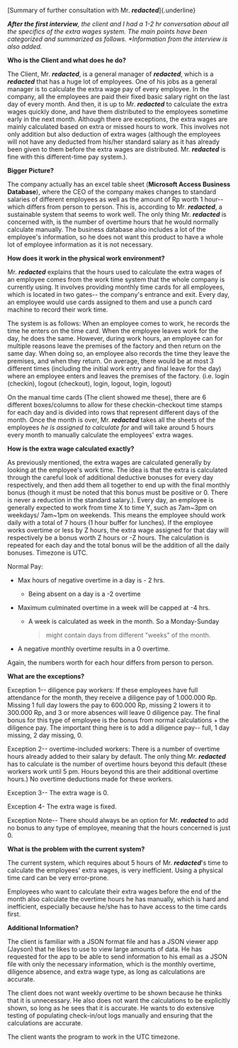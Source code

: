 [Summary of further consultation with Mr. ***redacted***]{.underline}

***After the first interview**, the client and I had a 1-2 hr
conversation about all the specifics of the extra wages system. The main
points have been categorized and summarized as follows. \*Information
from the interview is also added.*

**Who is the Client and what does he do?**

The Client, Mr. ***redacted***, is a general manager of ***redacted***, which is a ***redacted*** that has a huge lot of employees. One of his jobs
as a general manager is to calculate the extra wage pay of every
employee. In the company, all the employees are paid their fixed basic
salary right on the last day of every month. And then, it is up to Mr.
***redacted*** to calculate the extra wages quickly done, and have them
distributed to the employees sometime early in the next month. Although
there are exceptions, the extra wages are mainly calculated based on
extra or missed hours to work. This involves not only addition but also
deduction of extra wages (although the employees will not have any
deducted from his/her standard salary as it has already been given to
them before the extra wages are distributed. Mr. ***redacted*** is fine with
this different-time pay system.).

**Bigger Picture?**

The company actually has an excel table sheet (**Microsoft Access
Business Database**), where the CEO of the company makes changes to
standard salaries of different employees as well as the amount of Rp
worth 1 hour-- which differs from person to person. This is, according
to Mr. ***redacted***, a sustainable system that seems to work well. The only
thing Mr. ***redacted*** is concerned with, is the number of overtime hours that
he would normally calculate manually. The business database also
includes a lot of the employee's information, so he does not want this
product to have a whole lot of employee information as it is not
necessary.

**How does it work in the physical work environment?**

Mr. ***redacted*** explains that the hours used to calculate the extra wages of
an employee comes from the work time system that the whole company is
currently using. It involves providing monthly time cards for all
employees, which is located in two gates-- the company's entrance and
exit. Every day, an employee would use cards assigned to them and use a
punch card machine to record their work time.

The system is as follows: When an employee comes to work, he records the
time he enters on the time card. When the employee leaves work for the
day, he does the same. However, during work hours, an employee can for
multiple reasons leave the premises of the factory and then return on
the same day. When doing so, an employee also records the time they
leave the premises, and when they return. On average, there would be at
most 3 different times (including the initial work entry and final leave
for the day) where an employee enters and leaves the premises of the
factory. (i.e. login (checkin), logout (checkout), login, logout, login,
logout)

On the manual time cards (The client showed me these), there are 6
different boxes/columns to allow for these checkin-checkout time stamps
for each day and is divided into rows that represent different days of
the month. Once the month is over, Mr. ***redacted*** takes all the sheets of
the employees *he is assigned to calculate for* and will take around 5
hours every month to manually calculate the employees' extra wages.

**How is the extra wage calculated exactly?**

As previously mentioned, the extra wages are calculated generally by
looking at the employee's work time. The idea is that the extra is
calculated through the careful look of additional deductive bonuses for
every day respectively, and then add them all together to end up with
the final monthly bonus (though it must be noted that this bonus must be
positive or 0. There is never a reduction in the standard salary.).
Every day, an employee is generally expected to work from time X to time
Y, such as 7am\~3pm on weekdays/ 7am\~1pm on weekends. This means the
employee should work daily with a total of 7 hours (1 hour buffer for
lunches). If the employee works overtime or less by Z hours, the extra
wage assigned for that day will respectively be a bonus worth Z hours or
-Z hours. The calculation is repeated for each day and the total bonus
will be the addition of all the daily bonuses. Timezone is UTC.

Normal Pay:

-   Max hours of negative overtime in a day is - 2 hrs.

    -   Being absent on a day is a -2 overtime

-   Maximum culminated overtime in a week will be capped at -4 hrs.

    -   A week is calculated as week in the month. So a Monday-Sunday
        > might contain days from different "weeks" of the month.

-   A negative monthly overtime results in a 0 overtime.

Again, the numbers worth for each hour differs from person to person.

**What are the exceptions?**

Exception 1-- diligence pay workers: If these employees have full
attendance for the month, they receive a diligence pay of 1.000.000 Rp.
Missing 1 full day lowers the pay to 600.000 Rp, missing 2 lowers it to
300.000 Rp, and 3 or more absences will leave 0 diligence pay. The final
bonus for this type of employee is the bonus from normal calculations +
the diligence pay. The important thing here is to add a diligence pay--
full, 1 day missing, 2 day missing, 0.

Exception 2-- overtime-included workers: There is a number of overtime
hours already added to their salary by default. The only thing Mr.
***redacted*** has to calculate is the number of overtime hours beyond this
default (these workers work until 5 pm. Hours beyond this are their
additional overtime hours.) No overtime deductions made for these
workers.

Exception 3-- The extra wage is 0.

Exception 4- The extra wage is fixed.

Exception Note-- There should always be an option for Mr. ***redacted*** to add
no bonus to any type of employee, meaning that the hours concerned is
just 0.

**What is the problem with the current system?**

The current system, which requires about 5 hours of Mr. ***redacted***'s time to
calculate the employees' extra wages, is very inefficient. Using a
physical time card can be very error-prone.

Employees who want to calculate their extra wages before the end of the
month also calculate the overtime hours he has manually, which is hard
and inefficient, especially because he/she has to have access to the
time cards first.

**Additional Information?**

The client is familiar with a JSON format file and has a JSON viewer app
(Jayson) that he likes to use to view large amounts of data. He has
requested for the app to be able to send information to his email as a
JSON file with only the necessary information, which is the monthly
overtime, diligence absence, and extra wage type, as long as
calculations are accurate.

The client does not want weekly overtime to be shown because he thinks
that it is unnecessary. He also does not want the calculations to be
explicitly shown, so long as he sees that it is accurate. He wants to do
extensive testing of populating check-in/out logs manually and ensuring
that the calculations are accurate.

The client wants the program to work in the UTC timezone.
